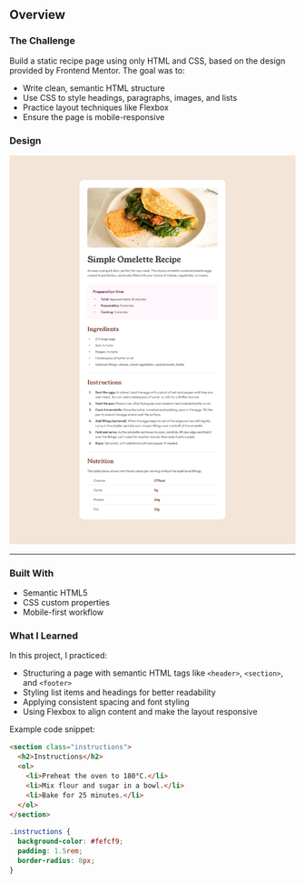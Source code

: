 ## Overview

### The Challenge

Build a static recipe page using only HTML and CSS, based on the design provided by Frontend Mentor. The goal was to:
- Write clean, semantic HTML structure
- Use CSS to style headings, paragraphs, images, and lists
- Practice layout techniques like Flexbox
- Ensure the page is mobile-responsive

### Design

![Complete recipe page](design/desktop-design.jpg)

---

### Built With

- Semantic HTML5
- CSS custom properties
- Mobile-first workflow

### What I Learned

In this project, I practiced:
- Structuring a page with semantic HTML tags like `<header>`, `<section>`, and `<footer>`
- Styling list items and headings for better readability
- Applying consistent spacing and font styling
- Using Flexbox to align content and make the layout responsive

Example code snippet:

```html
<section class="instructions">
  <h2>Instructions</h2>
  <ol>
    <li>Preheat the oven to 180°C.</li>
    <li>Mix flour and sugar in a bowl.</li>
    <li>Bake for 25 minutes.</li>
  </ol>
</section>
```

```css
.instructions {
  background-color: #fefcf9;
  padding: 1.5rem;
  border-radius: 8px;
}
```